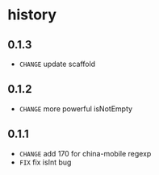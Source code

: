 # history

## 0.1.3

* `CHANGE` update scaffold

## 0.1.2

* `CHANGE` more powerful isNotEmpty

## 0.1.1

* `CHANGE` add 170 for china-mobile regexp
* `FIX` fix isInt bug